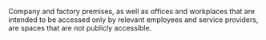 Company and factory premises, as well as offices and workplaces that are intended to be accessed only by relevant employees and service providers, are spaces that are not publicly accessible. 